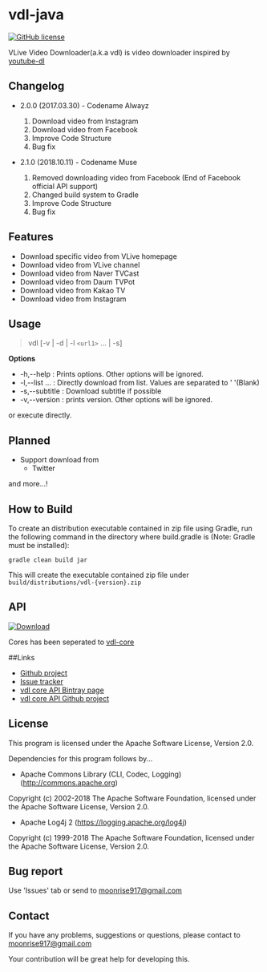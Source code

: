 # vdl-java

[![GitHub license](https://img.shields.io/badge/license-Apache%202-blue.svg)](https://raw.githubusercontent.com/qscx9512/vdl-java/master/LICENSE)

VLive Video Downloader(a.k.a vdl) is video downloader inspired by [youtube-dl](https://github.com/rg3/youtube-dl)



## Changelog

 - 2.0.0 (2017.03.30) - Codename Alwayz
   1. Download video from Instagram
   2. Download video from Facebook
   3. Improve Code Structure
   4. Bug fix

 - 2.1.0 (2018.10.11) - Codename Muse
   1. Removed downloading video from Facebook (End of Facebook official API support)
   2. Changed build system to Gradle
   3. Improve Code Structure
   4. Bug fix
  
## Features

 - Download specific video from VLive homepage
 - Download video from VLive channel
 - Download video from Naver TVCast
 - Download video from Daum TVPot
 - Download video from Kakao TV
 - Download video from Instagram
 
 
## Usage

> vdl [-v | -d | -l `<url1>` ... | -s] 

**Options**
 - -h,--help :                     Prints options. Other options will be ignored.
 - -l,--list <arg1> <arg2> ... :   Directly download from list. Values are separated to ' '(Blank)
 - -s,--subtitle :                 Download subtitle if possible
 - -v,--version :                  prints version. Other options will be ignored.

or execute directly.



## Planned

 - Support download from
   - Twitter

and more...!



## How to Build

To create an distribution executable contained in zip file using Gradle, 
run the following command in the directory where build.gradle is (Note: Gradle must be installed):

    gradle clean build jar

This will create the executable contained zip file under `build/distributions/vdl-{version}.zip`

## API

[ ![Download](https://api.bintray.com/packages/polaris9017/vdl/vdl-core/images/download.svg) ](https://bintray.com/polaris9017/vdl/vdl-core/_latestVersion)

Cores has been seperated to [vdl-core](https://github.com/polaris9017/vdl-core)

##Links
- [Github project](https://github.com/polaris9017/vdl-java)
- [Issue tracker](https://github.com/polaris9017/vdl-java/issues)
- [vdl core API Bintray page](https://bintray.com/polaris9017/vdl/vdl-core)
- [vdl core API Github project](https://github.com/polaris9017/vdl-core)


## License

This program is licensed under the Apache Software License, Version 2.0.
 
 Dependencies for this program follows by...


 - Apache Commons Library (CLI, Codec, Logging) (http://commons.apache.org)
 
 Copyright (c) 2002-2018 The Apache Software Foundation, licensed under the Apache Software License, Version 2.0.
 
  - Apache Log4j 2 (https://logging.apache.org/log4j)
  
  Copyright (c) 1999-2018 The Apache Software Foundation, licensed under the Apache Software License, Version 2.0.

 
 ## Bug report
 
 
 Use 'Issues' tab or send to moonrise917@gmail.com


## Contact

If you have any problems, suggestions or questions, please contact to moonrise917@gmail.com

Your contribution will be great help for developing this.
